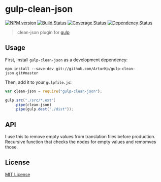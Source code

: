 # gulp-clean-json
[![NPM version][npm-image]][npm-url] [![Build Status][travis-image]][travis-url]  [![Coverage Status][coveralls-image]][coveralls-url] [![Dependency Status][depstat-image]][depstat-url]

> clean-json plugin for [gulp](https://github.com/wearefractal/gulp)

## Usage

First, install `gulp-clean-json` as a development dependency:

```shell
npm install --save-dev git://github.com/ArturKp/gulp-clean-json.git#master
```

Then, add it to your `gulpfile.js`:

```javascript
var clean-json = require("gulp-clean-json");

gulp.src("./src/*.ext")
	.pipe(clean-json)
	.pipe(gulp.dest("./dist"));
```

## API

I use this to remove empty values from translation files before production. Recursive function that checks the nodes for empty values and remomves those.

## License

[MIT License](http://en.wikipedia.org/wiki/MIT_License)

[npm-url]: https://npmjs.org/package/gulp-clean-json
[npm-image]: https://badge.fury.io/js/gulp-clean-json.png

[travis-url]: http://travis-ci.org/arturkp/gulp-clean-json
[travis-image]: https://secure.travis-ci.org/arturkp/gulp-clean-json.png?branch=master

[coveralls-url]: https://coveralls.io/r/arturkp/gulp-clean-json
[coveralls-image]: https://coveralls.io/repos/arturkp/gulp-clean-json/badge.png

[depstat-url]: https://david-dm.org/arturkp/gulp-clean-json
[depstat-image]: https://david-dm.org/arturkp/gulp-clean-json.png
